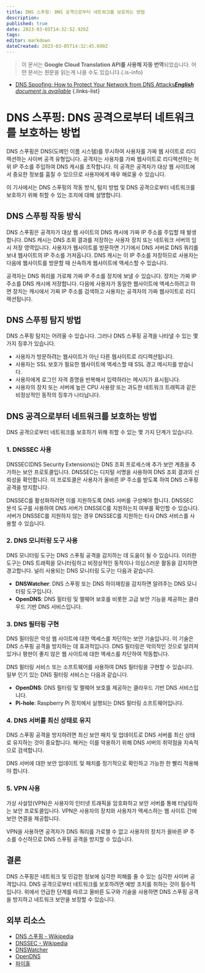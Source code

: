 ```yaml
---
title: DNS 스푸핑: DNS 공격으로부터 네트워크를 보호하는 방법
description: 
published: true
date: 2023-03-05T14:32:52.926Z
tags: 
editor: markdown
dateCreated: 2023-03-05T14:32:45.699Z
---
```


> 이 문서는 **Google Cloud Translation API를 사용해 자동 번역**되었습니다.
어떤 문서는 원문을 읽는게 나을 수도 있습니다.{.is-info}



- [DNS Spoofing: How to Protect Your Network from DNS Attacks***English** document is available*](/en/Knowledge-base/Network/dns-spoofing-how-to-protect-your-network-from-dns-attacks)
{.links-list}



# DNS 스푸핑: DNS 공격으로부터 네트워크를 보호하는 방법

DNS 스푸핑은 DNS(도메인 이름 시스템)를 무시하여 사용자를 가짜 웹 사이트로 리디렉션하는 사이버 공격 유형입니다. 공격자는 사용자를 가짜 웹사이트로 리디렉션하는 허위 IP 주소를 주입하여 DNS 캐시를 조작합니다. 이 공격은 공격자가 대상 웹 사이트에서 중요한 정보를 훔칠 수 있으므로 사용자에게 매우 해로울 수 있습니다.

이 기사에서는 DNS 스푸핑의 작동 방식, 탐지 방법 및 DNS 공격으로부터 네트워크를 보호하기 위해 취할 수 있는 조치에 대해 설명합니다.

## DNS 스푸핑 작동 방식

DNS 스푸핑은 공격자가 대상 웹 사이트의 DNS 캐시에 가짜 IP 주소를 주입할 때 발생합니다. DNS 캐시는 DNS 조회 결과를 저장하는 사용자 장치 또는 네트워크 서버의 임시 저장 영역입니다. 사용자가 웹사이트를 방문하면 기기에서 DNS 서버로 DNS 쿼리를 보내 웹사이트의 IP 주소를 가져옵니다. DNS 캐시는 이 IP 주소를 저장하므로 사용자는 다음에 웹사이트를 방문할 때 신속하게 웹사이트에 액세스할 수 있습니다.

공격자는 DNS 쿼리를 가로채 가짜 IP 주소를 장치에 보낼 수 있습니다. 장치는 가짜 IP 주소를 DNS 캐시에 저장합니다. 다음에 사용자가 동일한 웹사이트에 액세스하려고 하면 장치는 캐시에서 가짜 IP 주소를 검색하고 사용자는 공격자의 가짜 웹사이트로 리디렉션됩니다.

## DNS 스푸핑 탐지 방법

DNS 스푸핑 탐지는 어려울 수 있습니다. 그러나 DNS 스푸핑 공격을 나타낼 수 있는 몇 가지 징후가 있습니다.

- 사용자가 방문하려는 웹사이트가 아닌 다른 웹사이트로 리디렉션됩니다.
- 사용자는 SSL 보호가 필요한 웹사이트에 액세스할 때 SSL 경고 메시지를 받습니다.
- 사용자에게 로그인 자격 증명을 반복해서 입력하라는 메시지가 표시됩니다.
- 사용자의 장치 또는 서버에 높은 CPU 사용량 또는 과도한 네트워크 트래픽과 같은 비정상적인 동작의 징후가 나타납니다.

## DNS 공격으로부터 네트워크를 보호하는 방법

DNS 공격으로부터 네트워크를 보호하기 위해 취할 수 있는 몇 가지 단계가 있습니다.

### 1. DNSSEC 사용

DNSSEC(DNS Security Extensions)는 DNS 조회 프로세스에 추가 보안 계층을 추가하는 보안 프로토콜입니다. DNSSEC는 디지털 서명을 사용하여 DNS 조회 결과의 신뢰성을 확인합니다. 이 프로토콜은 사용자가 올바른 IP 주소를 받도록 하여 DNS 스푸핑 공격을 방지합니다.

DNSSEC를 활성화하려면 이를 지원하도록 DNS 서버를 구성해야 합니다. DNSSEC 분석 도구를 사용하여 DNS 서버가 DNSSEC를 지원하는지 여부를 확인할 수 있습니다. 서버가 DNSSEC를 지원하지 않는 경우 DNSSEC를 지원하는 타사 DNS 서비스를 사용할 수 있습니다.

### 2. DNS 모니터링 도구 사용

DNS 모니터링 도구는 DNS 스푸핑 공격을 감지하는 데 도움이 될 수 있습니다. 이러한 도구는 DNS 트래픽을 모니터링하고 비정상적인 동작이나 의심스러운 활동을 감지하면 경고합니다. 널리 사용되는 DNS 모니터링 도구는 다음과 같습니다.

- **DNSWatcher**: DNS 스푸핑 또는 DNS 하이재킹을 감지하면 알려주는 DNS 모니터링 도구입니다.
- **OpenDNS**: DNS 필터링 및 맬웨어 보호를 비롯한 고급 보안 기능을 제공하는 클라우드 기반 DNS 서비스입니다.

### 3. DNS 필터링 구현

DNS 필터링은 악성 웹 사이트에 대한 액세스를 차단하는 보안 기술입니다. 이 기술은 DNS 스푸핑 공격을 방지하는 데 효과적입니다. DNS 필터링은 악의적인 것으로 알려져 있거나 평판이 좋지 않은 웹 사이트에 대한 액세스를 차단하여 작동합니다.

DNS 필터링 서비스 또는 소프트웨어를 사용하여 DNS 필터링을 구현할 수 있습니다. 일부 인기 있는 DNS 필터링 서비스는 다음과 같습니다.

- **OpenDNS**: DNS 필터링 및 맬웨어 보호를 제공하는 클라우드 기반 DNS 서비스입니다.
- **Pi-hole**: Raspberry Pi 장치에서 실행되는 DNS 필터링 소프트웨어입니다.

### 4. DNS 서버를 최신 상태로 유지

DNS 스푸핑 공격을 방지하려면 최신 보안 패치 및 업데이트로 DNS 서버를 최신 상태로 유지하는 것이 중요합니다. 해커는 이를 악용하기 위해 DNS 서버의 취약점을 지속적으로 검색합니다.

DNS 서버에 대한 보안 업데이트 및 패치를 정기적으로 확인하고 가능한 한 빨리 적용해야 합니다.

### 5. VPN 사용

가상 사설망(VPN)은 사용자의 인터넷 트래픽을 암호화하고 보안 서버를 통해 터널링하는 보안 프로토콜입니다. VPN은 사용자의 장치와 사용자가 액세스하는 웹 사이트 간에 보안 연결을 제공합니다.

VPN을 사용하면 공격자가 DNS 쿼리를 가로챌 수 없고 사용자의 장치가 올바른 IP 주소를 수신하므로 DNS 스푸핑 공격을 방지할 수 있습니다.

## 결론

DNS 스푸핑은 네트워크 및 민감한 정보에 심각한 피해를 줄 수 있는 심각한 사이버 공격입니다. DNS 공격으로부터 네트워크를 보호하려면 예방 조치를 취하는 것이 필수적입니다. 위에서 언급한 단계를 따르고 올바른 도구와 기술을 사용하면 DNS 스푸핑 공격을 방지하고 네트워크 보안을 보장할 수 있습니다.

## 외부 리소스

- [DNS 스푸핑 - Wikipedia](https://en.wikipedia.org/wiki/DNS_spoofing)
- [DNSSEC - Wikipedia](https://en.wikipedia.org/wiki/DNS_Security_Extensions)
- [DNSWatcher](https://dnswatcher.com/)
- [OpenDNS](https://www.opendns.com/)
- [파이홀](https://pi-hole.net/)